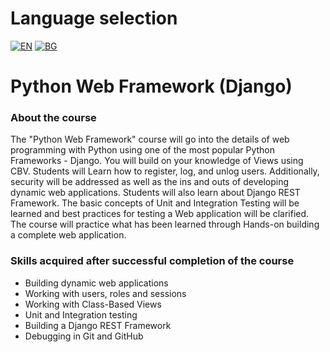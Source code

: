 # Language selection

[![EN](https://img.shields.io/badge/LANG-EN-blue.svg)](https://github.com/Ivan-Plamenov/MyCourses/blob/main/Python_Web_Developer/08_Python_Web_Framework/README.md)
[![BG](https://img.shields.io/badge/LANG-BG-red.svg)](https://github.com/Ivan-Plamenov/MyCourses/blob/main/Python_Web_Developer/08_Python_Web_Framework/README.bg.md)

# Python Web Framework (Django)

### About the course

The "Python Web Framework" course will go into the details of web programming with Python using one of the most popular Python Frameworks - Django. You will build on your knowledge of Views using CBV. 
Students will Learn how to register, log, and unlog users. Additionally, security will be addressed as well as the ins and outs of developing dynamic web applications. Students will also learn about 
Django REST Framework. The basic concepts of Unit and Integration Testing will be learned and best practices for testing a Web application will be clarified. The course will practice what has been learned 
through Hands-on building a complete web application.

### Skills acquired after successful completion of the course

- Building dynamic web applications
- Working with users, roles and sessions
- Working with Class-Based Views
- Unit and Integration testing
- Building a Django REST Framework
- Debugging in Git and GitHub
